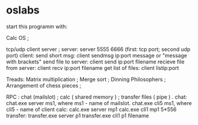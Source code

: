 # oslabs
start this programm with:

Calc OS ;

tcp/udp client server ; 
server: server 5555 6666 (first: tcp port; second udp port)
client: send short msg: client sendmsg ip:port message or "message with brackets"
        send file to server: client send ip:port filename
        recieve file from server: client recv ip:port filename
        get list of files: client listip:port
        
Treads: Matrix multiplication ; Merge sort ; Dinning Philosophers ; Arrangement of chess pieces ; 

RPC : chat (mailslot) ; calc ( shared memory ) ; transfer files ( pipe ) .
      chat: chat.exe server ms1, where ms1 - name of mailslot.
            chat.exe cli5 ms1, where cli5 - name of client
      calc: calc.exe server mp1
            calc.exe cli1 mp1 5*556
      transfer: transfer.exe server p1
                transfer.exe cli1 p1 filename
